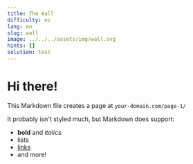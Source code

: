 ```yaml
---
title: The Wall
difficulty: ez
lang: en
slug: wall
image: ../../../assets/img/wall.svg
hints: []
solution: test
---
```


# Hi there!

This Markdown file creates a page at `your-domain.com/page-1/`

It probably isn't styled much, but Markdown does support:

- **bold** and _italics._
- lists
- [links](https://astro.build)
- and more!
